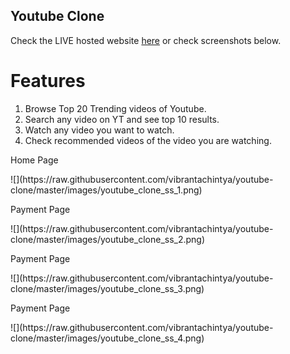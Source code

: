 
## Youtube Clone

Check the LIVE hosted website [here](https://youtube-pranavdalvi9.vercel.app/) or check screenshots below.

# Features

1. Browse Top 20 Trending videos of Youtube.
2. Search any video on YT and see top 10 results.
3. Watch any video you want to watch.
4. Check recommended videos of the video you are watching.

<p>Home Page<p>
![](https://raw.githubusercontent.com/vibrantachintya/youtube-clone/master/images/youtube_clone_ss_1.png)
 <p>Payment Page<p>
![](https://raw.githubusercontent.com/vibrantachintya/youtube-clone/master/images/youtube_clone_ss_2.png)
   <p>Payment Page<p>
![](https://raw.githubusercontent.com/vibrantachintya/youtube-clone/master/images/youtube_clone_ss_3.png)
     <p>Payment Page<p>
![](https://raw.githubusercontent.com/vibrantachintya/youtube-clone/master/images/youtube_clone_ss_4.png)
